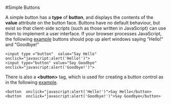 
#Simple Buttons

A simple button has a **type** of **button**, and displays the contents of the **value** attribute on the button face. 
Buttons have no default behaviour, but exist so that client-side scripts (such as those written in JavaScript) 
can use them to implement a user interface. 
If your browser processes JavaScript, the following <a href="archives/Class Htmls/form16.htm" target = "_blank"> example</a> 
buttons should pop up alert windows saying "Hello!" and "Goodbye!"

~~~
<input type ="button"  value="Say Hello" onclick="javascript:alert('Hello!')">
<input type="button" value="Say Goodbye" onclick="javascript:alert('Goodbye!')">
~~~

There is also a **&lt;button&gt;** tag, which is used for creating a button control as in the following <a href="archives/Class Htmls/form17.htm" target = "_blank"> example</a>.

~~~
<button  onclick="javascript:alert('Hello!')">Say Hello</button>
<button  onclick="javascript:alert('Goodbye!')">Say Goodbye</button>
~~~
